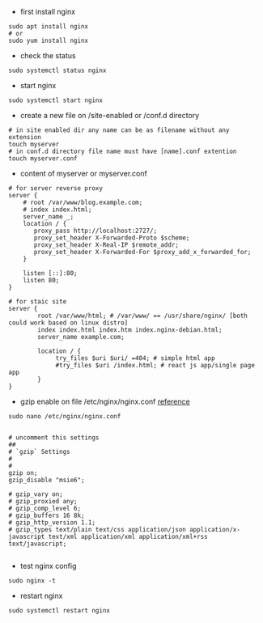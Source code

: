 - first install nginx
```
sudo apt install nginx
# or
sudo yum install nginx
``` 

- check the status 
``` 
sudo systemctl status nginx
````
- start nginx  
``` 
sudo systemctl start nginx 
````
- create a new file on /site-enabled or /conf.d directory 
```
# in site enabled dir any name can be as filename without any extension
touch myserver
# in conf.d directory file name must have [name].conf extention
touch myserver.conf
```

- content of myserver or myserver.conf
```
# for server reverse proxy
server {
    # root /var/www/blog.example.com;
    # index index.html;
    server_name _;
    location / {
       proxy_pass http://localhost:2727/;
       proxy_set_header X-Forwarded-Proto $scheme;
       proxy_set_header X-Real-IP $remote_addr;
       proxy_set_header X-Forwarded-For $proxy_add_x_forwarded_for;
    }

    listen [::]:80;
    listen 80;
}

# for staic site
server {
        root /var/www/html; # /var/www/ == /usr/share/nginx/ [both could work based on linux distro]
        index index.html index.htm index.nginx-debian.html;
        server_name example.com;

        location / {
             try_files $uri $uri/ =404; # simple html app
             #try_files $uri /index.html; # react js app/single page app
        }
}

```

- gzip enable on file /etc/nginx/nginx.conf [reference](https://www.digitalocean.com/community/tutorials/how-to-improve-website-performance-using-gzip-and-nginx-on-ubuntu-20-04)
```
sudo nano /etc/nginx/nginx.conf


# uncomment this settings
##
# `gzip` Settings
#
#
gzip on;
gzip_disable "msie6";

# gzip_vary on;
# gzip_proxied any;
# gzip_comp_level 6;
# gzip_buffers 16 8k;
# gzip_http_version 1.1;
# gzip_types text/plain text/css application/json application/x-javascript text/xml application/xml application/xml+rss text/javascript;


```

- test nginx config
```
sudo nginx -t
```

- restart nginx
```
sudo systemctl restart nginx
```


